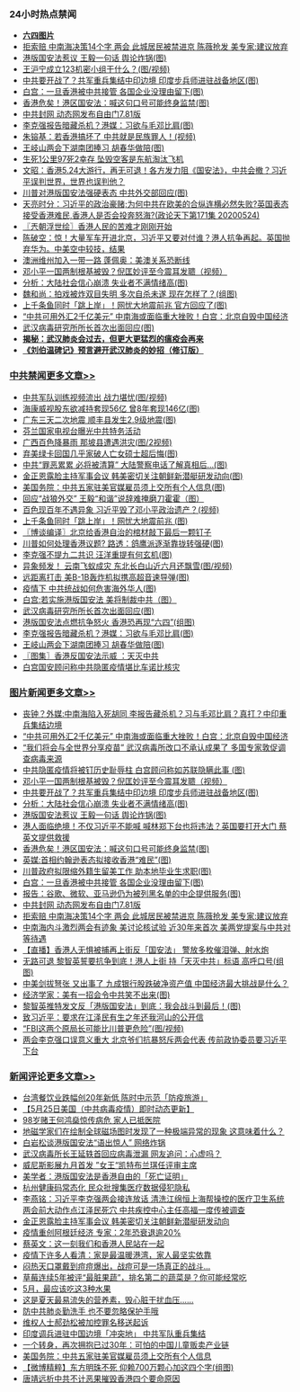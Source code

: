 <div class="catlist">
<h3>24小时热点禁闻</h3>
<ul>
<li><b><a href="64photo" target="_blank">六四图片</a></b></li>
<li><a href="https://github.com/fqnews/bnews/blob/master/topimagenews/20200524/1333801.md">拒索赔 中南海决策14个字 两会 此城居民被禁进京 陈薇抢发 美专家:建议放弃</a></li>
<li><a href="https://github.com/fqnews/bnews/blob/master/topimagenews/20200525/1334007.md">港版国安法惹议 王毅一句话 舆论炸锅(图)</a></li>
<li><a href="https://github.com/fqnews/bnews/blob/master/cbnews/20200524/1333813.md">王沪宁成立123机密小组干什么？(图/视频)</a></li>
<li><a href="https://github.com/fqnews/bnews/blob/master/topimagenews/20200525/1334034.md">中共要开战了？共军重兵集结中印边境 印度步兵师进驻战备地区(图)</a></li>
<li><a href="https://github.com/fqnews/bnews/blob/master/topimagenews/20200525/1333851.md">白宫：一旦香港被中共接管 各国企业没理由留下(图)</a></li>
<li><a href="https://github.com/fqnews/bnews/blob/master/topimagenews/20200525/1333950.md">香港危矣！港区国安法：喊这句口号可能终身监禁(图)</a></li>
<li><a href="https://github.com/fqnews/bnews/blob/master/topimagenews/20200524/1333826.md">中共封网 动态网发布自由门7.81版</a></li>
<li><a href="https://github.com/fqnews/bnews/blob/master/cbnews/20200525/1333981.md">李克强报告暗藏杀机？港媒：习欲与毛邓比肩(图)</a></li>
<li><a href="https://github.com/fqnews/bnews/blob/master/cbnews/20200525/1333875.md">朱镕基：若香港搞坏了 中共就是民族罪人！(视频)</a></li>
<li><a href="https://github.com/fqnews/bnews/blob/master/cbnews/20200525/1333980.md">王岐山两会下湖南团捧习 胡春华做陪(图)</a></li>
<li><a href="https://github.com/fqnews/bnews/blob/master/cnnews/20200525/1334031.md">生死1公里97死2幸存 坠毁空客是东航淘汰飞机</a></li>
<li><a href="https://github.com/fqnews/bnews/blob/master/cbnews/20200525/1333916.md">文昭：香港5.24大游行，再无可退！各方发力阻《国安法》，中共会撤？习近平误判世界，世界也误判他？ </a></li>
<li><a href="https://github.com/fqnews/bnews/blob/master/cbnews/20200524/1333822.md">川普对港版国安法强硬表态 中共外交部回应(图)</a></li>
<li><a href="https://github.com/fqnews/bnews/blob/master/cbnews/20200525/1333924.md">天亮时分：习近平的政治豪赌;为何中共在欧美的合纵连横必然失败?英国表态接受香港难民,香港人是否会投奔怒海?(政论天下第171集 20200524) </a></li>
<li><a href="https://github.com/fqnews/bnews/blob/master/ssgc/20200525/1333887.md">〖兲朝浮世绘〗香港人民的苦难才刚刚开始</a></li>
<li><a href="https://github.com/fqnews/bnews/blob/master/cbnews/20200525/1333918.md">陈破空：惊！大量军车开进北京，习近平又要对付谁？港人抗争再起。英国抛弃华为。中美空中较技，结果 </a></li>
<li><a href="https://github.com/fqnews/bnews/blob/master/worldnews/20200525/1333858.md">澳洲维州加入一带一路 蓬佩奥：美澳关系恐断线</a></li>
<li><a href="https://github.com/fqnews/bnews/blob/master/topimagenews/20200525/1334069.md">邓小平一国两制根基被毁？倪匡妙评至今震耳发聩（视频）</a></li>
<li><a href="https://github.com/fqnews/bnews/blob/master/topimagenews/20200525/1334033.md">分析：大陆社会信心崩溃 失业者不满情绪高(图)</a></li>
<li><a href="https://github.com/fqnews/bnews/blob/master/yule/20200525/1333899.md">魏和尚：拍戏被炸双目失明 多次自杀未遂 现在怎样了？(组图)</a></li>
<li><a href="https://github.com/fqnews/bnews/blob/master/cnnews/hknews/20200525/1334058.md">上千条鱼同时「跳上岸」！网忧大地震前兆 官方回应了(图)</a></li>
<li><a href="https://github.com/fqnews/bnews/blob/master/topimagenews/20200525/1334146.md">“中共可用外汇2千亿美元” 中南海或面临重大挫败！白宫：北京自毁中国经济</a></li>
<li><a href="https://github.com/fqnews/bnews/blob/master/cbnews/20200525/1334008.md">武汉病毒研究所所长首次出面回应(图)</a></li>
<li><b><a href="https://github.com/fqnews/bnews/blob/master/comments/20200211/1275071.md" target="_blank">揭秘：武汉肺炎会过去，但更大更猛烈的瘟疫会再来</a></b></li>
<li><b><a href="https://github.com/fqnews/bnews/blob/master/comments/20200207/1272816.md" target="_blank">《刘伯温碑记》预言避开武汉肺炎的妙招（修订版）</a></b></li>
</ul>
</div>

<div class="catlist">
<h3><a href="https://github.com/fqnews/bnews/blob/master/cbnews/" target="_blank">中共禁闻</a><span><a href="https://github.com/fqnews/bnews/blob/master/cbnews/" target="_blank" rel="nofollow">更多文章>></a></span></h3>
<ul>
<li><a href="https://github.com/fqnews/bnews/blob/master/cbnews/20200525/1334184.md" target="_blank">中共军队训练视频流出 战力堪忧(图/视频)</a></li>
<li><a href="https://github.com/fqnews/bnews/blob/master/cbnews/20200525/1334183.md" target="_blank">海康威视股东欲减持套现56亿 曾8年套现146亿(图)</a></li>
<li><a href="https://github.com/fqnews/bnews/blob/master/cbnews/20200525/1334142.md" target="_blank">广东三天二次地震 顺丰县发生2.9级地震(图)</a></li>
<li><a href="https://github.com/fqnews/bnews/blob/master/cbnews/20200525/1334121.md" target="_blank">芬兰国家电视台曝光中共特务活动</a></li>
<li><a href="https://github.com/fqnews/bnews/blob/master/cbnews/20200525/1334123.md" target="_blank">广西百色降暴雨 那坡县遭遇洪灾(图/2视频)</a></li>
<li><a href="https://github.com/fqnews/bnews/blob/master/cbnews/20200525/1334119.md" target="_blank">弃美绿卡回国几乎家破人亡女硕士超后悔(图)</a></li>
<li><a href="https://github.com/fqnews/bnews/blob/master/cbnews/20200525/1334118.md" target="_blank">中共“罪恶累累 必将被清算” 大陆警察电话了解真相后…(图)</a></li>
<li><a href="https://github.com/fqnews/bnews/blob/master/cbnews/20200525/1334107.md" target="_blank">金正恩露脸主持军事会议 韩美密切关注朝鲜新潜艇研发动向(图)</a></li>
<li><a href="https://github.com/fqnews/bnews/blob/master/cbnews/20200525/1334106.md" target="_blank">美国务院：中共五家驻美官媒雇员须上交所有个人信息(图)</a></li>
<li><a href="https://github.com/fqnews/bnews/blob/master/cbnews/20200525/1334105.md" target="_blank">回应“战狼外交” 王毅“和谐”说辞难掩磨刀霍霍（图）</a></li>
<li><a href="https://github.com/fqnews/bnews/blob/master/cbnews/20200525/1334087.md" target="_blank">百色现百年不遇异象 习近平毁了邓小平政治遗产？(视频)</a></li>
<li><a href="https://github.com/fqnews/bnews/blob/master/cbnews/20200525/1334086.md" target="_blank">上千条鱼同时「跳上岸」！网忧大地震前兆 (图)</a></li>
<li><a href="https://github.com/fqnews/bnews/blob/master/cbnews/20200525/1334074.md" target="_blank">〖博谈编译〗北京给香港自治的棺材敲下最后一颗钉子</a></li>
<li><a href="https://github.com/fqnews/bnews/blob/master/cbnews/20200525/1334070.md" target="_blank">川普如何处理香港议题? 路透：鸽鹰派逐渐靠拢转强硬(图)</a></li>
<li><a href="https://github.com/fqnews/bnews/blob/master/cbnews/20200525/1334054.md" target="_blank">李克强不提九二共识 汪洋重提有何玄机(图)</a></li>
<li><a href="https://github.com/fqnews/bnews/blob/master/cbnews/20200525/1334053.md" target="_blank">异象频发！ 云南飞蚁成灾 东北长白山近六月还飘雪(图/视频)</a></li>
<li><a href="https://github.com/fqnews/bnews/blob/master/cbnews/20200525/1334035.md" target="_blank">远距离打击 美B-1B轰炸机拟携高超音速导弹(图)</a></li>
<li><a href="https://github.com/fqnews/bnews/blob/master/cbnews/20200525/1334024.md" target="_blank">疫情下 中共统战如何危害海外华人(图)</a></li>
<li><a href="https://github.com/fqnews/bnews/blob/master/cbnews/20200525/1334014.md" target="_blank">白宫:若实施港版国安法 美将制裁中共（图）</a></li>
<li><a href="https://github.com/fqnews/bnews/blob/master/cbnews/20200525/1334008.md" target="_blank">武汉病毒研究所所长首次出面回应(图)</a></li>
<li><a href="https://github.com/fqnews/bnews/blob/master/cbnews/20200525/1334002.md" target="_blank">港版国安法点燃抗争怒火 香港恐再现“六四”(组图)</a></li>
<li><a href="https://github.com/fqnews/bnews/blob/master/cbnews/20200525/1333981.md" target="_blank">李克强报告暗藏杀机？港媒：习欲与毛邓比肩(图)</a></li>
<li><a href="https://github.com/fqnews/bnews/blob/master/cbnews/20200525/1333980.md" target="_blank">王岐山两会下湖南团捧习 胡春华做陪(图)</a></li>
<li><a href="https://github.com/fqnews/bnews/blob/master/cbnews/20200525/1333939.md" target="_blank">〖图集〗香港反国安法示威 ：天灭中共</a></li>
<li><a href="https://github.com/fqnews/bnews/blob/master/cbnews/20200525/1333925.md" target="_blank">白宫国安顾问称中共隐匿疫情堪比车诺比核灾</a></li>

</ul>
</div>
<div class="catlist">
<h3><a href="https://github.com/fqnews/bnews/blob/master/topimagenews/" target="_blank">图片新闻</a><span><a href="https://github.com/fqnews/bnews/blob/master/topimagenews/" target="_blank" rel="nofollow">更多文章>></a></span></h3>
<ul>
<li><a href="https://github.com/fqnews/bnews/blob/master/topimagenews/20200525/1334233.md" target="_blank">丧钟？外媒:中南海陷入死胡同 李报告藏杀机？习与毛邓比肩？真打？中印重兵集结边境</a></li>
<li><a href="https://github.com/fqnews/bnews/blob/master/topimagenews/20200525/1334146.md" target="_blank">“中共可用外汇2千亿美元” 中南海或面临重大挫败！白宫：北京自毁中国经济</a></li>
<li><a href="https://github.com/fqnews/bnews/blob/master/topimagenews/20200525/1334129.md" target="_blank">“我们将会与全世界分享疫苗” 武汉病毒所改口不承认成果了 多国专家敦促调查病毒来源</a></li>
<li><a href="https://github.com/fqnews/bnews/blob/master/topimagenews/20200525/1334096.md" target="_blank">中共隐匿疫情将被钉历史耻辱柱 白宫顾问称如苏联隐瞒此事 (图)</a></li>
<li><a href="https://github.com/fqnews/bnews/blob/master/topimagenews/20200525/1334069.md" target="_blank">邓小平一国两制根基被毁？倪匡妙评至今震耳发聩（视频）</a></li>
<li><a href="https://github.com/fqnews/bnews/blob/master/topimagenews/20200525/1334034.md" target="_blank">中共要开战了？共军重兵集结中印边境 印度步兵师进驻战备地区(图)</a></li>
<li><a href="https://github.com/fqnews/bnews/blob/master/topimagenews/20200525/1334033.md" target="_blank">分析：大陆社会信心崩溃 失业者不满情绪高(图)</a></li>
<li><a href="https://github.com/fqnews/bnews/blob/master/topimagenews/20200525/1334007.md" target="_blank">港版国安法惹议 王毅一句话 舆论炸锅(图)</a></li>
<li><a href="https://github.com/fqnews/bnews/blob/master/topimagenews/20200525/1334001.md" target="_blank">港人面临绝境！不仅习近平不能喊 喊林郑下台也将违法？英国要打开大门 蔡英文提供救援</a></li>
<li><a href="https://github.com/fqnews/bnews/blob/master/topimagenews/20200525/1333950.md" target="_blank">香港危矣！港区国安法：喊这句口号可能终身监禁(图)</a></li>
<li><a href="https://github.com/fqnews/bnews/blob/master/topimagenews/20200525/1333947.md" target="_blank">英媒:首相约翰逊表态拟接收香港“难民”(图)</a></li>
<li><a href="https://github.com/fqnews/bnews/blob/master/topimagenews/20200525/1333852.md" target="_blank">川普政府拟限缩外籍生留美工作 助本地毕业生求职(图)</a></li>
<li><a href="https://github.com/fqnews/bnews/blob/master/topimagenews/20200525/1333851.md" target="_blank">白宫：一旦香港被中共接管 各国企业没理由留下(图)</a></li>
<li><a href="https://github.com/fqnews/bnews/blob/master/topimagenews/20200524/1333830.md" target="_blank">报告：谷歌、微软、亚马逊仍为被列黑名单的中企提供服务(图)</a></li>
<li><a href="https://github.com/fqnews/bnews/blob/master/topimagenews/20200524/1333826.md" target="_blank">中共封网 动态网发布自由门7.81版</a></li>
<li><a href="https://github.com/fqnews/bnews/blob/master/topimagenews/20200524/1333801.md" target="_blank">拒索赔 中南海决策14个字 两会 此城居民被禁进京 陈薇抢发 美专家:建议放弃</a></li>
<li><a href="https://github.com/fqnews/bnews/blob/master/topimagenews/20200524/1333729.md" target="_blank">中南海内斗激烈两会有迹象 美讨论核试验 近30年来首次 美两党提案与中共对等待遇</a></li>
<li><a href="https://github.com/fqnews/bnews/blob/master/topimagenews/20200524/1333704.md" target="_blank">【直播】香港人无惧被捕再上街反「国安法」 警放多枚催泪弹、射水炮</a></li>
<li><a href="https://github.com/fqnews/bnews/blob/master/topimagenews/20200524/1333679.md" target="_blank">无路可退 黎智英誓要抗争到底！港人上街 持「天灭中共」标语 高呼口号(组图)</a></li>
<li><a href="https://github.com/fqnews/bnews/blob/master/topimagenews/20200524/1333678.md" target="_blank">中美剑拔弩张 又出事了 九成银行股跌破净资产值 中国经济最大挑战是什么？</a></li>
<li><a href="https://github.com/fqnews/bnews/blob/master/topimagenews/20200524/1333588.md" target="_blank">经济学家：美有一招会令中共笑不出来(图)</a></li>
<li><a href="https://github.com/fqnews/bnews/blob/master/topimagenews/20200524/1333497.md" target="_blank">黎智英推特发文反「港版国安法」到底：我会战斗到最后！(图)</a></li>
<li><a href="https://github.com/fqnews/bnews/blob/master/comments/20200524/783172.md" target="_blank">致习近平：要求在江泽民有生之年还我河山的公开信</a></li>
<li><a href="https://github.com/fqnews/bnews/blob/master/topimagenews/20200524/1333491.md" target="_blank">“FBI这两个原局长可能比川普更危险”(图/视频)</a></li>
<li><a href="https://github.com/fqnews/bnews/blob/master/topimagenews/20200523/1333395.md" target="_blank">两会李克强口误意义重大 北京爷们抗暴怒斥两会代表 传前政协委员要习近平下台</a></li>

</ul>
</div>
<div class="catlist">
<h3><a href="https://github.com/fqnews/bnews/blob/master/comments/" target="_blank">新闻评论</a><span><a href="https://github.com/fqnews/bnews/blob/master/comments/" target="_blank" rel="nofollow">更多文章>></a></span></h3>
<ul>
<li><a href="https://github.com/fqnews/bnews/blob/master/comments/20200525/1334226.md" target="_blank">台湾餐饮业跌幅创20年新低 陈时中示范「防疫旅游」</a></li>
<li><a href="https://github.com/fqnews/bnews/blob/master/comments/20200525/1334224.md" target="_blank">【5月25日美国（中共病毒疫情）即时动态更新】</a></li>
<li><a href="https://github.com/fqnews/bnews/blob/master/comments/20200525/1334223.md" target="_blank">98岁赌王何鸿燊惊传病危 家人已抵医院</a></li>
<li><a href="https://github.com/fqnews/bnews/blob/master/comments/20200525/1334218.md" target="_blank">地磁学家们在绘制全球磁场图时发现了一种极端异常的现象 这意味着什么？</a></li>
<li><a href="https://github.com/fqnews/bnews/blob/master/comments/20200525/1334192.md" target="_blank">白岩松谈港版国安法“语出惊人” 网络炸锅</a></li>
<li><a href="https://github.com/fqnews/bnews/blob/master/comments/20200525/1334171.md" target="_blank">武汉病毒所长王延轶首回应病毒泄漏 网友追问：心虚吗？</a></li>
<li><a href="https://github.com/fqnews/bnews/blob/master/comments/20200525/1334159.md" target="_blank">威尼斯影展九月首发  ”女王“凯特布兰琪任评审主席</a></li>
<li><a href="https://github.com/fqnews/bnews/blob/master/comments/20200525/1334154.md" target="_blank">美学者：港版国安法是香港自由的「死亡证明」</a></li>
<li><a href="https://github.com/fqnews/bnews/blob/master/comments/20200525/1334148.md" target="_blank">杭州健康码常态化  民众批搜集医疗数据侵犯隐私</a></li>
<li><a href="https://github.com/fqnews/bnews/blob/master/comments/20200525/1334114.md" target="_blank">李燕铭：习近平李克强两会接连放话 清洗江绵恒上海帮操控的医疗卫生系统 两会前大动作点江泽民死穴 中共疾控中心主任高福一度传被调查</a></li>
<li><a href="https://github.com/fqnews/bnews/blob/master/comments/20200525/1334094.md" target="_blank">金正恩露脸主持军事会议 韩美密切关注朝鲜新潜艇研发动向</a></li>
<li><a href="https://github.com/fqnews/bnews/blob/master/comments/20200525/1334068.md" target="_blank">疫情重创阿根廷经济 专家：2年恐衰退逾20%</a></li>
<li><a href="https://github.com/fqnews/bnews/blob/master/comments/20200525/1334065.md" target="_blank">蔡英文：这一刻我们和香港人民站在一起</a></li>
<li><a href="https://github.com/fqnews/bnews/blob/master/comments/20200525/1334064.md" target="_blank">疫情下许多人看清：家是最温暖港湾，家人最坚实依靠</a></li>
<li><a href="https://github.com/fqnews/bnews/blob/master/comments/20200525/1334063.md" target="_blank">闷热天口罩戴到痘痘爆出，战痘可是一场真正的战斗&#8230;</a></li>
<li><a href="https://github.com/fqnews/bnews/blob/master/comments/20200525/1334062.md" target="_blank">草莓连续5年被评“最脏果蔬”，排名第二的蔬菜是？你可能经常吃</a></li>
<li><a href="https://github.com/fqnews/bnews/blob/master/comments/20200525/1334061.md" target="_blank">5月，最应该吃这3种水果</a></li>
<li><a href="https://github.com/fqnews/bnews/blob/master/comments/20200525/1334060.md" target="_blank">这是夏天最易流失的营养素，毁心脏干扰血压&#8230;&#8230;</a></li>
<li><a href="https://github.com/fqnews/bnews/blob/master/comments/20200525/1334059.md" target="_blank">防中共肺炎勤洗手 也不要忽略保护手哦</a></li>
<li><a href="https://github.com/fqnews/bnews/blob/master/comments/20200525/1334051.md" target="_blank">维权人士郝劲松被加控罪名移送起诉</a></li>
<li><a href="https://github.com/fqnews/bnews/blob/master/comments/20200525/1334050.md" target="_blank">印度调兵进驻中国边境「冲突地」 中共军队重兵集结</a></li>
<li><a href="https://github.com/fqnews/bnews/blob/master/comments/20200525/1334049.md" target="_blank">一个转身，再次拥抱已过30年：可怕的中国儿童贩卖产业链</a></li>
<li><a href="https://github.com/fqnews/bnews/blob/master/comments/20200525/1334020.md" target="_blank">美国务院：中共五家驻美官媒雇员须上交所有个人信息</a></li>
<li><a href="https://github.com/fqnews/bnews/blob/master/comments/20200525/1334018.md" target="_blank">【微博精粹】东方明珠不死 仰赖700万颗心加这四个字(组图)</a></li>
<li><a href="https://github.com/fqnews/bnews/blob/master/comments/20200525/1333994.md" target="_blank">唐靖远析中共不计恶果摧毁香港四个要命原因</a></li>

</ul>
</div>